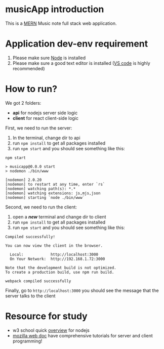 # musicApp introduction
This is a [MERN](https://www.mongodb.com/mern-stack) Music note full stack web application.

# Application dev-env requirement
1. Please make sure [Node](https://nodejs.org/en/) is installed
2. Please make sure a good text editor is installed ([VS code](https://code.visualstudio.com/) is highly recommended)

# How to run?
We got 2 folders:
- **api** for nodejs server side logic
- **client** for react client-side logic

First, we need to run the server:
1. In the terminal, change dir to api
2. run `npm install` to get all packages installed
3. run `npm start` and you should see something like this:
```
npm start

> musicapp@0.0.0 start
> nodemon ./bin/www

[nodemon] 2.0.20
[nodemon] to restart at any time, enter `rs`
[nodemon] watching path(s): *.*
[nodemon] watching extensions: js,mjs,json
[nodemon] starting `node ./bin/www`
```
Second, we need to run the client:
1. open a ***new*** terminal and change dir to client
2. run `npm install` to get all packages installed
3. run `npm start` and you should see something like this:
```
Compiled successfully!

You can now view the client in the browser.

  Local:            http://localhost:3000
  On Your Network:  http://192.168.1.72:3000

Note that the development build is not optimized.
To create a production build, use npm run build.

webpack compiled successfully
```

Finally, go to `http://localhost:3000` you should see the message that the server talks to the client

# Resource for study
- w3 school quick [overview](https://www.w3schools.com/nodejs/default.asp) for nodejs
- [mozilla web doc](https://developer.mozilla.org/en-US/docs/Learn/Server-side/Express_Nodejs) have comprehensive tutorials for server and client programming!
